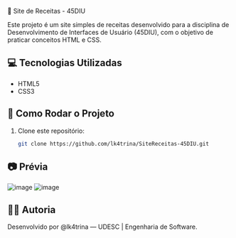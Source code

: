 🍰 Site de Receitas - 45DIU

Este projeto é um site simples de receitas desenvolvido para a disciplina de Desenvolvimento de Interfaces de Usuário (45DIU), com o objetivo de praticar conceitos HTML e CSS.

## 💻 Tecnologias Utilizadas

- HTML5
- CSS3

## 🚀 Como Rodar o Projeto

1. Clone este repositório:
   ```bash
   git clone https://github.com/lk4trina/SiteReceitas-45DIU.git
## 📷 Prévia
![image](https://github.com/user-attachments/assets/fd3f9171-90a9-4ccf-a28d-c98508a60bb8)
![image](https://github.com/user-attachments/assets/36b9a1f7-75ad-4c8c-9f48-78bc4a3b0a08)


## 👩‍💻 Autoria
Desenvolvido por @lk4trina — UDESC | Engenharia de Software.
